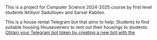 This is a project for Computer Science 2024-2025 course by first level students Ikhtiyor Sadulloyev and Sarvar Kabilov.

This is a house rental Telegram bot that aims to help:
Students to find suitable housing
Houseowners to rent out their housings to students.
<br>
[Obtain your Telegram bot token by creating a new bot with the]([url](https://t.me/BotFather))
